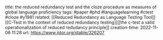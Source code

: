 title: the reduced redundancy test and the cloze procedure as measures of global language proficiency
tags: #paper #phd #languagelearning #ctest #cloze #y1981
related: [[Reduced Redundancy as Language Testing Tool]][[C-Test in the context of reduced redundancy testing]][[the c-test a valid operationalization of reduced redudancy principle]]
creation-time: 2022-11-06 11:28
url: https://www.jstor.org/stable/326207
